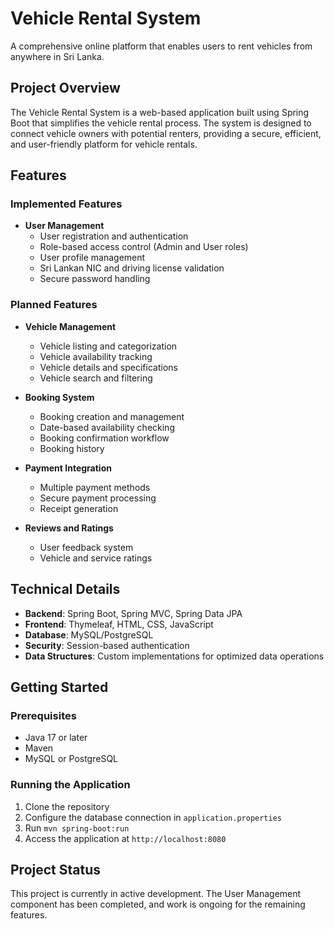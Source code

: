 # Vehicle Rental System

A comprehensive online platform that enables users to rent vehicles from anywhere in Sri Lanka.

## Project Overview

The Vehicle Rental System is a web-based application built using Spring Boot that simplifies the vehicle rental process. The system is designed to connect vehicle owners with potential renters, providing a secure, efficient, and user-friendly platform for vehicle rentals.

## Features

### Implemented Features

- **User Management**
  - User registration and authentication
  - Role-based access control (Admin and User roles)
  - User profile management
  - Sri Lankan NIC and driving license validation
  - Secure password handling

### Planned Features

- **Vehicle Management**
  - Vehicle listing and categorization
  - Vehicle availability tracking
  - Vehicle details and specifications
  - Vehicle search and filtering

- **Booking System**
  - Booking creation and management
  - Date-based availability checking
  - Booking confirmation workflow
  - Booking history

- **Payment Integration**
  - Multiple payment methods
  - Secure payment processing
  - Receipt generation

- **Reviews and Ratings**
  - User feedback system
  - Vehicle and service ratings

## Technical Details

- **Backend**: Spring Boot, Spring MVC, Spring Data JPA
- **Frontend**: Thymeleaf, HTML, CSS, JavaScript
- **Database**: MySQL/PostgreSQL
- **Security**: Session-based authentication
- **Data Structures**: Custom implementations for optimized data operations

## Getting Started

### Prerequisites

- Java 17 or later
- Maven
- MySQL or PostgreSQL

### Running the Application

1. Clone the repository
2. Configure the database connection in `application.properties`
3. Run `mvn spring-boot:run`
4. Access the application at `http://localhost:8080`

## Project Status

This project is currently in active development. The User Management component has been completed, and work is ongoing for the remaining features.
